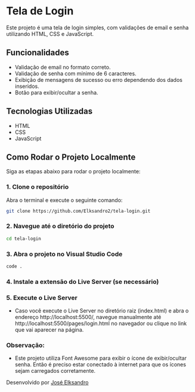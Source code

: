 # Tela de Login

Este projeto é uma tela de login simples, com validações de email e senha utilizando HTML, CSS e JavaScript.

## Funcionalidades

- Validação de email no formato correto.
- Validação de senha com mínimo de 6 caracteres.
- Exibição de mensagens de sucesso ou erro dependendo dos dados inseridos.
- Botão para exibir/ocultar a senha.

## Tecnologias Utilizadas

- HTML
- CSS
- JavaScript

## Como Rodar o Projeto Localmente

Siga as etapas abaixo para rodar o projeto localmente:

### 1. Clone o repositório

Abra o terminal e execute o seguinte comando:

```bash
git clone https://github.com/Elksandro2/tela-login.git
```

### 2. Navegue até o diretório do projeto
```bash
cd tela-login
```

### 3. Abra o projeto no Visual Studio Code
```bash
code .
```

### 4. Instale a extensão do Live Server (se necessário)

### 5. Execute o Live Server

- Caso você execute o Live Server no diretório raiz (index.html) e abra o endereço http://localhost:5500/, navegue manualmente até http://localhost:5500/pages/login.html no navegador ou clique no link que vai aparecer na página.

### Observação:
- Este projeto utiliza Font Awesome para exibir o ícone de exibir/ocultar senha. Então é preciso estar conectado à internet para que os ícones sejam carregados corretamente.

Desenvolvido por [José Elksandro](https://github.com/Elksandro2)